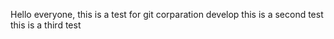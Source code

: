 Hello everyone, this is a test for git corparation develop
this is a second test 
this is a third test
